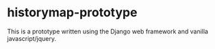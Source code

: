 # historymap-prototype
This is a prototype written using the Django web framework and vanilla javascript/jquery. 
